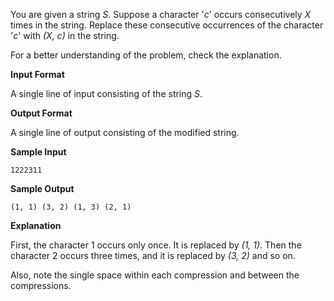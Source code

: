 You are given a string *S*. Suppose a character '*c*' occurs consecutively *X* times in the string. Replace these consecutive occurrences of the character '*c*' with *(X, c)* in the string.  

For a better understanding of the problem, check the explanation.  

**Input Format**

A single line of input consisting of the string *S*.

**Output Format**

A single line of output consisting of the modified string.  

**Sample Input**
```
1222311
```
**Sample Output**
```
(1, 1) (3, 2) (1, 3) (2, 1)
```
**Explanation**

First, the character 1 occurs only once. It is replaced by *(1, 1)*. Then the character 2 occurs three times, and it is replaced by *(3, 2)* and so on.

Also, note the single space within each compression and between the compressions.